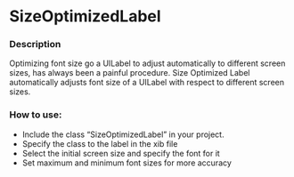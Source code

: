 # SizeOptimizedLabel
### Description
Optimizing font size go a UILabel to adjust automatically to different screen sizes, has always been a painful procedure. Size Optimized Label automatically adjusts font size of a UILabel with respect to different screen sizes.

### How to use:
 - Include the class “SizeOptimizedLabel” in your project. 
 - Specify the class to the label in the xib file
 - Select the initial screen size and specify the font for it
 - Set maximum and minimum font sizes for more accuracy
